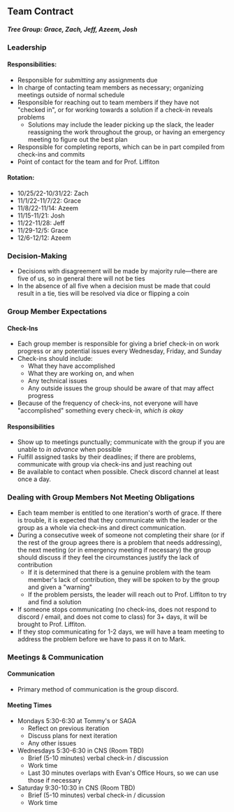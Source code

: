 Team Contract
---------------

##### Tree Group: Grace, Zach, Jeff, Azeem, Josh 

### Leadership

#### Responsibilities:

- Responsible for *submitting* any assignments due 
- In charge of contacting team members as necessary; organizing meetings outside of normal schedule
- Responsible for reaching out to team members if they have not "checked in", or for working towards a solution if a check-in reveals problems
  - Solutions may include the leader picking up the slack, the leader reassigning the work throughout the group, or having an emergency meeting to figure out the best plan
- Responsible for completing reports, which can be in part compiled from check-ins and commits
- Point of contact for the team and for Prof. Liffiton

#### Rotation:

- 10/25/22-10/31/22: Zach
- 11/1/22-11/7/22: Grace
- 11/8/22-11/14: Azeem
- 11/15-11/21: Josh
- 11/22-11/28: Jeff
- 11/29-12/5: Grace
- 12/6-12/12: Azeem

### Decision-Making
- Decisions with disagreement will be made by majority rule—there are five of us, so in general there will not be ties
- In the absence of all five when a decision must be made that could result in a tie, ties will be resolved via dice or flipping a coin

### Group Member Expectations

#### Check-Ins
- Each group member is responsible for giving a brief check-in on work progress or any potential issues every Wednesday, Friday, and Sunday
- Check-ins should include:
  - What they have accomplished
  - What they are working on, and when
  - Any technical issues
  - Any outside issues the group should be aware of that may affect progress
- Because of the frequency of check-ins, not everyone will have "accomplished" something every check-in, *which is okay*

#### Responsibilities
- Show up to meetings punctually; communicate with the group if you are unable to *in advance* when possible
- Fulfill assigned tasks by their deadlines; if there are problems, communicate with group via check-ins and just reaching out
- Be available to contact when possible. Check discord channel at least once a day.

### Dealing with Group Members Not Meeting Obligations
- Each team member is entitled to one iteration's worth of grace. If there is trouble, it is expected that they communicate with the leader or the group as a whole via check-ins and direct communication.
- During a consecutive week of someone not completing their share (or if the rest of the group agrees there is a problem that needs addressing), the next meeting (or in emergency meeting if necessary) the group should discuss if they feel the circumstances justify the lack of contribution
  - If it is determined that there is a genuine problem with the team member's lack of contribution, they will be spoken to by the group and given a "warning"
  - If the problem persists, the leader will reach out to Prof. Liffiton to try and find a solution
- If someone stops communicating (no check-ins, does not respond to discord / email, and does not come to class) for 3+ days, it will be brought to Prof. Liffiton.
- If they stop communicating for 1-2 days, we will have a team meeting to address the problem before we have to pass it on to Mark.

### Meetings & Communication

#### Communication
- Primary method of communication is the group discord.

#### Meeting Times
- Mondays 5:30-6:30 at Tommy's or SAGA
  - Reflect on previous iteration
  - Discuss plans for next iteration
  - Any other issues
- Wednesdays 5:30-6:30 in CNS (Room TBD)
  - Brief (5-10 minutes) verbal check-in / discussion
  - Work time 
  - Last 30 minutes overlaps with Evan's Office Hours, so we can use those if necessary
- Saturday 9:30-10:30 in CNS (Room TBD)
  - Brief (5-10 minutes) verbal check-in / dicussion
  - Work time




